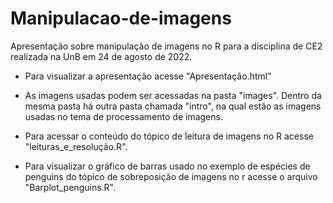 # Manipulacao-de-imagens

Apresentação sobre manipulação de imagens no R para a disciplina de CE2 realizada na UnB em 24 de agosto de 2022.


- Para visualizar a apresentação acesse "Apresentação.html"

- As imagens usadas podem ser acessadas na pasta "images". 
Dentro da mesma pasta há outra pasta chamada "intro", na qual estão as imagens usadas no tema de processamento de imagens.

- Para acessar o conteúdo do tópico de leitura de imagens no R acesse "leituras_e_resolução.R".

- Para visualizar o gráfico de barras usado no exemplo de espécies de penguins do tópico de sobreposição de imagens no r acesse o arquivo "Barplot_penguins.R".
